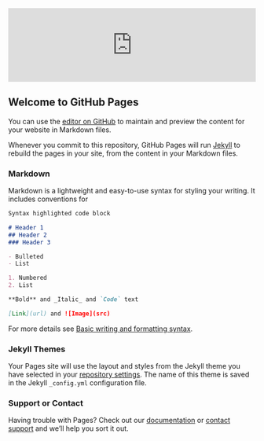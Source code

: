 <iframe src="https://free.timeanddate.com/countdown/i85iw7ne/n268/cf100/cm0/cu4/ct0/cs0/ca0/co1/cr0/ss0/cac000/cpc000/pcfff/tc66c/fs100/szw320/szh135/tatTime%20left%20to%20Dani's%201%20billionth%20second/tac000/tptTime%20since%20Event%20started%20in/tpc000/iso2022-01-13T00:00:00" allowtransparency="true" frameborder="0" width="100%"></iframe>


## Welcome to GitHub Pages

You can use the [editor on GitHub](https://github.com/LeonSanders/Dani1000000000s/edit/main/README.md) to maintain and preview the content for your website in Markdown files.

Whenever you commit to this repository, GitHub Pages will run [Jekyll](https://jekyllrb.com/) to rebuild the pages in your site, from the content in your Markdown files.

### Markdown

Markdown is a lightweight and easy-to-use syntax for styling your writing. It includes conventions for

```markdown
Syntax highlighted code block

# Header 1
## Header 2
### Header 3

- Bulleted
- List

1. Numbered
2. List

**Bold** and _Italic_ and `Code` text

[Link](url) and ![Image](src)
```

For more details see [Basic writing and formatting syntax](https://docs.github.com/en/github/writing-on-github/getting-started-with-writing-and-formatting-on-github/basic-writing-and-formatting-syntax).

### Jekyll Themes

Your Pages site will use the layout and styles from the Jekyll theme you have selected in your [repository settings](https://github.com/LeonSanders/Dani1000000000s/settings/pages). The name of this theme is saved in the Jekyll `_config.yml` configuration file.

### Support or Contact

Having trouble with Pages? Check out our [documentation](https://docs.github.com/categories/github-pages-basics/) or [contact support](https://support.github.com/contact) and we’ll help you sort it out.
